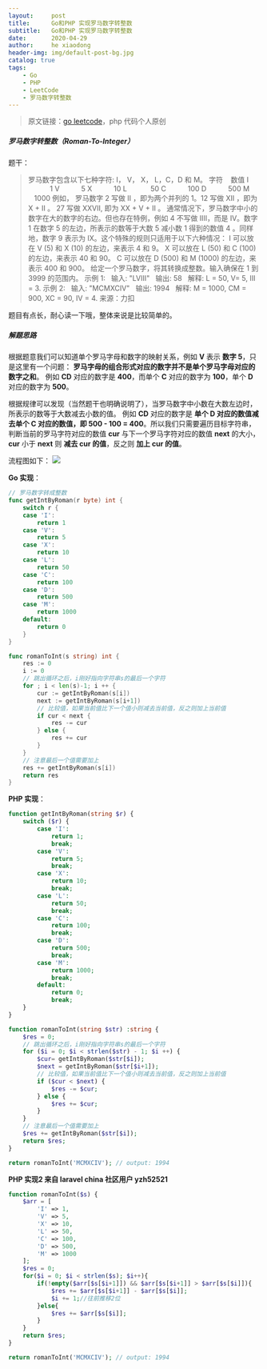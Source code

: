 ```yaml
---
layout:     post
title:      Go和PHP 实现罗马数字转整数
subtitle:   Go和PHP 实现罗马数字转整数
date:       2020-04-29
author:     he xiaodong
header-img: img/default-post-bg.jpg
catalog: true
tags:
    - Go
    - PHP
    - LeetCode
    - 罗马数字转整数
---
```

> 原文链接：[go leetcode](https://github.com/wx-satellite/go-leetcode)，php 代码个人原创

##### 罗马数字转整数（Roman-To-Integer）
题干：
>罗马数字包含以下七种字符: I， V， X， L，C，D 和 M。
字符 &nbsp;&nbsp;  数值 
I     &nbsp;&nbsp;&nbsp;&nbsp;&nbsp;&nbsp;  &nbsp;&nbsp;&nbsp;    1
V     &nbsp;&nbsp;&nbsp;&nbsp;&nbsp;&nbsp;&nbsp;&nbsp;&nbsp;     5
X     &nbsp;&nbsp;&nbsp;&nbsp;&nbsp;&nbsp;&nbsp; &nbsp;      10
L     &nbsp;&nbsp;&nbsp;&nbsp;&nbsp;&nbsp;&nbsp;&nbsp; &nbsp;    50
C     &nbsp;&nbsp;&nbsp;&nbsp;&nbsp;&nbsp;&nbsp; &nbsp;       100
D     &nbsp;&nbsp;&nbsp;&nbsp;&nbsp;&nbsp;&nbsp;&nbsp;&nbsp;         500
M     &nbsp;&nbsp;&nbsp;&nbsp; &nbsp;&nbsp;        1000
例如， 罗马数字 2 写做 II ，即为两个并列的 1。12 写做 XII ，即为 X + II 。 27 写做  XXVII, 即为 XX + V + II 。
通常情况下，罗马数字中小的数字在大的数字的右边。但也存在特例，例如 4 不写做 IIII，而是 IV。数字 1 在数字 5 的左边，所表示的数等于大数 5 减小数 1 得到的数值 4 。同样地，数字 9 表示为 IX。这个特殊的规则只适用于以下六种情况：
I 可以放在 V (5) 和 X (10) 的左边，来表示 4 和 9。
X 可以放在 L (50) 和 C (100) 的左边，来表示 40 和 90。 
C 可以放在 D (500) 和 M (1000) 的左边，来表示 400 和 900。
给定一个罗马数字，将其转换成整数。输入确保在 1 到 3999 的范围内。
示例 1:
&nbsp;&nbsp;输入: "LVIII"
&nbsp;&nbsp;输出: 58
&nbsp;&nbsp;解释: L = 50, V= 5, III = 3.
示例 2:
&nbsp;&nbsp;输入: "MCMXCIV"
&nbsp;&nbsp;输出: 1994
&nbsp;&nbsp;解释: M = 1000, CM = 900, XC = 90, IV = 4.
来源：力扣

题目有点长，耐心读一下哦，整体来说是比较简单的。

##### 解题思路
根据题意我们可以知道单个罗马字母和数字的映射关系，例如 **V** 表示 **数字 5**，只是这里有一个问题： **罗马字母的组合形式对应的数字并不是单个罗马字母对应的数字之和**。 例如 **CD** 对应的数字是 **400**，而单个 **C** 对应的数字为 **100**，单个 **D** 对应的数字为 **500**。

根据规律可以发现（当然题干也明确说明了），当罗马数字中小数在大数左边时，所表示的数等于大数减去小数的值。 例如 **CD** 对应的数字是 **单个 D 对应的数值减去单个 C 对应的数值，即 500 - 100 = 400**。所以我们只需要遍历目标字符串，判断当前的罗马字符对应的数值 **cur** 与下一个罗马字符对应的数值 **next** 的大小，**cur** 小于 **next** 则 **减去 cur 的值**，反之则 **加上 cur 的值**。

流程图如下：
![](https://cdn.learnku.com/uploads/images/202004/23/21280/6Ys5DzmU6K.jpg!large)

**Go 实现**：
```go
// 罗马数字转成整数
func getIntByRoman(r byte) int {
    switch r {
    case 'I':
        return 1
    case 'V':
        return 5
    case 'X':
        return 10
    case 'L':
        return 50
    case 'C':
        return 100
    case 'D':
        return 500
    case 'M':
        return 1000
    default:
        return 0
    }
}

func romanToInt(s string) int {
    res := 0
    i := 0
    // 跳出循环之后，i刚好指向字符串s的最后一个字符
    for ; i < len(s)-1; i ++ {
        cur := getIntByRoman(s[i])
        next := getIntByRoman(s[i+1])
        // 比较值，如果当前值比下一个值小则减去当前值，反之则加上当前值
        if cur < next {
            res -= cur
        } else {
            res += cur
        }
    }
    // 注意最后一个值需要加上
    res += getIntByRoman(s[i])
    return res
}
```

**PHP 实现**：
```php
function getIntByRoman(string $r) {
    switch ($r) {
        case 'I':
            return 1;
            break;
        case 'V':
            return 5;
            break;
        case 'X':
            return 10;
            break;
        case 'L':
            return 50;
            break;
        case 'C':
            return 100;
            break;
        case 'D':
            return 500;
            break;
        case 'M':
            return 1000;
            break;
        default:
            return 0;
            break;
    }
}

function romanToInt(string $str) :string {
    $res = 0;
    // 跳出循环之后，i刚好指向字符串s的最后一个字符
    for ($i = 0; $i < strlen($str) - 1; $i ++) {
        $cur= getIntByRoman($str[$i]);
        $next = getIntByRoman($str[$i+1]);
        // 比较值，如果当前值比下一个值小则减去当前值，反之则加上当前值
        if ($cur < $next) {
            $res -= $cur;
        } else {
            $res += $cur;
        }
    }
    // 注意最后一个值需要加上
    $res += getIntByRoman($str[$i]);
    return $res;
}

return romanToInt('MCMXCIV'); // output: 1994
```

**PHP 实现2 来自 laravel china 社区用户 yzh52521**
```php
function romanToInt($s) {
    $arr = [
        'I' => 1,
        'V' => 5,
        'X' => 10,
        'L' => 50,
        'C' => 100,
        'D' => 500,
        'M' => 1000
    ];
    $res = 0;
    for($i = 0; $i < strlen($s); $i++){
        if(!empty($arr[$s[$i+1]]) && $arr[$s[$i+1]] > $arr[$s[$i]]){
            $res += $arr[$s[$i+1]] - $arr[$s[$i]];
            $i += 1;//往前推移2位
        }else{
            $res += $arr[$s[$i]];
        }
    }
    return $res;
}

return romanToInt('MCMXCIV'); // output: 1994
```
